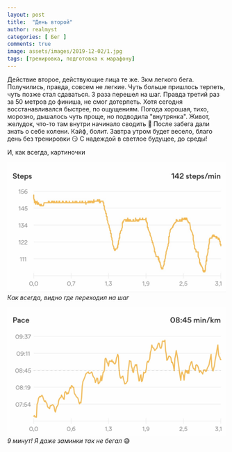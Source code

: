 ```yaml
---
layout: post
title:  "День второй"
author: realmyst
categories: [ Бег ]
comments: true
image: assets/images/2019-12-02/1.jpg
tags: [тренировка, подготовка к марафону]
---
```


Действие второе, действующие лица те же. 3км легкого бега. Получились, правда, совсем не легкие. Чуть больше пришлось терпеть, чуть позже стал сдаваться. 3 раза перешел на шаг. Правда третий раз за 50 метров до финиша, не смог дотерпеть. Хотя сегодня восстанавливался быстрее, по ощущениям. Погода хорошая, тихо, морозно, дышалось чуть проще, но подводила "внутрянка". Живот, желудок, что-то там внутри начинало сводить 🤨 После забега дали знать о себе колени. Кайф, болит. Завтра утром будет весело, благо день без тренировки 😏 С надеждой в светлое будущее, до среды!

И, как всегда, картиночки

![шаги](/assets/images/2019-12-01/2.jpg)
*Как всегда, видно где переходил на шаг*

![пейс](/assets/images/2019-12-01/1.jpg)
*9 минут! Я даже заминки так не бегал* 😅
